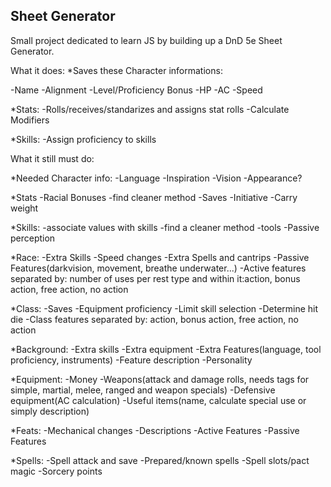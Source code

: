 ## Sheet Generator

Small project dedicated to learn JS by building up a DnD 5e Sheet Generator.

What it does:
*Saves these Character informations:

-Name
-Alignment
-Level/Proficiency Bonus
-HP
-AC
-Speed

*Stats:
-Rolls/receives/standarizes and assigns stat rolls
-Calculate Modifiers

*Skills:
-Assign proficiency to skills


What it still must do:

*Needed Character info:
-Language
-Inspiration
-Vision
-Appearance?

*Stats
-Racial Bonuses
-find cleaner method
-Saves
-Initiative
-Carry weight

*Skills:
-associate values with skills
-find a cleaner method
-tools
-Passive perception

*Race:
-Extra Skills
-Speed changes
-Extra Spells and cantrips
-Passive Features(darkvision, movement, breathe underwater...)
-Active features separated by: number of uses per rest type and within it:action, bonus action, free action, no action

*Class:
-Saves
-Equipment proficiency
-Limit skill selection
-Determine hit die
-Class features separated by: action, bonus action, free action, no action

*Background:
-Extra skills
-Extra equipment
-Extra Features(language, tool proficiency, instruments)
-Feature description
-Personality

*Equipment:
-Money
-Weapons(attack and damage rolls, needs tags for simple, martial, melee, ranged and weapon specials)
-Defensive equipment(AC calculation)
-Useful items(name, calculate special use or simply description)

*Feats:
-Mechanical changes
-Descriptions
-Active Features
-Passive Features

*Spells:
-Spell attack and save
-Prepared/known spells
-Spell slots/pact magic
-Sorcery points
























